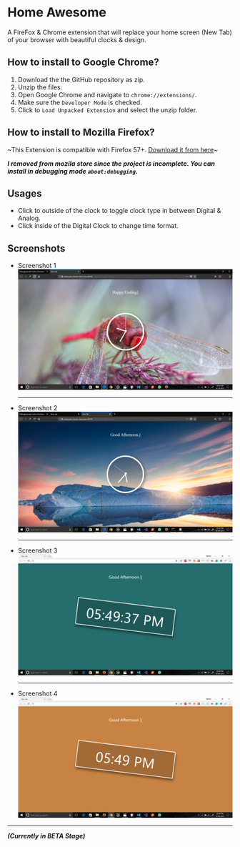 # Home Awesome
A FireFox & Chrome extension that will replace your home screen (New Tab) of your browser with beautiful clocks & design.

## How to install to Google Chrome?
1. Download the the GitHub repository as zip. 
2. Unzip the files. 
3. Open Google Chrome and navigate to `chrome://extensions/`.
4. Make sure the `Developer Mode` is checked.
5. Click to `Load Unpacked Extension` and select the unzip folder. 

## How to install to Mozilla Firefox?
~This Extension is compatible with Firefox 57+. [Download it from here](https://addons.mozilla.org/en-US/firefox/addon/home-awesome/)~

***I removed from mozila store since the project is incomplete. You can install in debugging mode `about:debugging`.***

## Usages 
- Click to outside of the clock to toggle clock type in between Digital & Analog.
- Click inside of the Digital Clock to change time format.

## Screenshots

* Screenshot 1  ![Screenshot 1](./img/homeAwesome5.png)
    <hr>
* Screenshot 2  ![Screenshot 1](./img/homeAwesome4.png)
    <hr>
* Screenshot 3  ![Screenshot 2](./img/homeAwesome2.png)
    <hr>
* Screenshot 4  ![Screenshot 3](./img/homeAwesome3.png)

<hr>

***(Currently in BETA Stage)***
